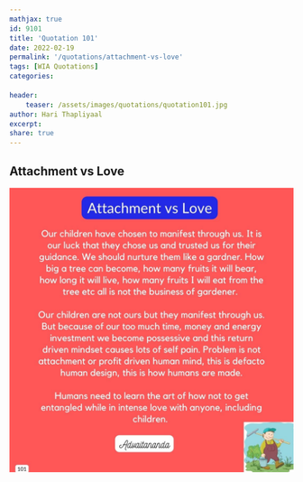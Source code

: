 ```yaml
---
mathjax: true
id: 9101
title: 'Quotation 101'
date: 2022-02-19
permalink: '/quotations/attachment-vs-love'
tags: [WIA Quotations] 
categories: 

header:
    teaser: /assets/images/quotations/quotation101.jpg
author: Hari Thapliyaal 
excerpt:
share: true 
---
```


## Attachment vs Love

![Attachment vs Love](/assets/images/quotations/quotation101.jpg)

